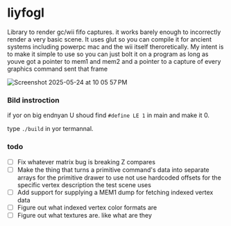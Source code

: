 # liyfogl
Library to render gc/wii fifo captures. it works barely enough to incorrectly render a very basic scene. It uses glut so you can compile it for ancient systems including powerpc mac and the wii itself theroretically. My intent is to make it simple to use so you can just bolt it on a program as long as youve got a pointer to mem1 and mem2 and a pointer to a capture of every graphics command sent that frame

![Screenshot 2025-05-24 at 10 05 57 PM](https://github.com/user-attachments/assets/0b3df145-1d9f-49dc-aaf1-49efcbfbf98f)
### Bild instroction
if yor on big endnyan U shoud find `#define LE 1` in main and make it 0.

type `./build` in yor termannal.

### todo
* [ ] Fix whatever matrix bug is breaking Z compares
* [ ] Make the thing that turns a primitive command's data into separate arrays for the primitive drawer to use not use hardcoded offsets for the specific vertex description the test scene uses
* [ ] Add support for supplying a MEM1 dump for fetching indexed vertex data
* [ ] Figure out what indexed vertex color formats are
* [ ] Figure out what textures are. like what are they

